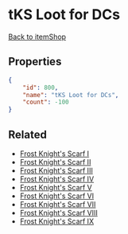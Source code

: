 # tKS Loot for DCs

<no description available>

[Back to itemShop](../item-shops.md)

## Properties

```json
{
    "id": 800,
    "name": "tKS Loot for DCs",
    "count": -100
}
```

## Related

- [Frost Knight's Scarf I](../items/21819-frost-knight-s-scarf-i.md)
- [Frost Knight's Scarf II](../items/21820-frost-knight-s-scarf-ii.md)
- [Frost Knight's Scarf III](../items/21821-frost-knight-s-scarf-iii.md)
- [Frost Knight's Scarf IV](../items/21822-frost-knight-s-scarf-iv.md)
- [Frost Knight's Scarf V](../items/21823-frost-knight-s-scarf-v.md)
- [Frost Knight's Scarf VI](../items/21824-frost-knight-s-scarf-vi.md)
- [Frost Knight's Scarf VII](../items/21825-frost-knight-s-scarf-vii.md)
- [Frost Knight's Scarf VIII](../items/21826-frost-knight-s-scarf-viii.md)
- [Frost Knight's Scarf IX](../items/21827-frost-knight-s-scarf-ix.md)

